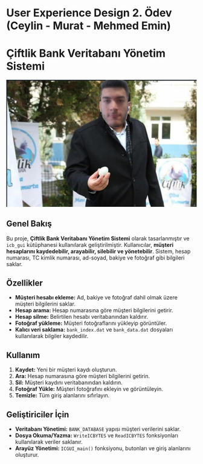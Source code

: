 # User Experience Design 2. Ödev (Ceylin - Murat - Mehmed Emin)
# Çiftlik Bank Veritabanı Yönetim Sistemi
![Mehmet Aydın](edited.jpg)
## Genel Bakış
Bu proje, **Çiftlik Bank Veritabanı Yönetim Sistemi** olarak tasarlanmıştır ve `icb_gui` kütüphanesi kullanılarak geliştirilmiştir. Kullanıcılar, **müşteri hesaplarını kaydedebilir, arayabilir, silebilir ve yönetebilir**. Sistem, hesap numarası, TC kimlik numarası, ad-soyad, bakiye ve fotoğraf gibi bilgileri saklar.

## Özellikler
- **Müşteri hesabı ekleme:** Ad, bakiye ve fotoğraf dahil olmak üzere müşteri bilgilerini saklar.
- **Hesap arama:** Hesap numarasına göre müşteri bilgilerini getirir.
- **Hesap silme:** Belirtilen hesabı veritabanından kaldırır.
- **Fotoğraf yükleme:** Müşteri fotoğraflarını yükleyip görüntüler.
- **Kalıcı veri saklama:** `bank_index.dat` ve `bank_data.dat` dosyaları kullanılarak bilgiler kaydedilir.

## Kullanım
1. **Kaydet:** Yeni bir müşteri kaydı oluşturun.
2. **Ara:** Hesap numarasına göre müşteri bilgilerini getirin.
3. **Sil:** Müşteri kaydını veritabanından kaldırın.
4. **Fotoğraf Yükle:** Müşteri fotoğrafını ekleyin ve görüntüleyin.
5. **Temizle:** Tüm giriş alanlarını sıfırlayın.

## Geliştiriciler İçin
- **Veritabanı Yönetimi:** `BANK_DATABASE` yapısı müşteri verilerini saklar.
- **Dosya Okuma/Yazma:** `WriteICBYTES` ve `ReadICBYTES` fonksiyonları kullanılarak veriler saklanır.
- **Arayüz Yönetimi:** `ICGUI_main()` fonksiyonu, butonları ve giriş alanlarını oluşturur.
